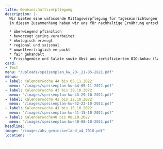 ```yaml
---
title: Gemeinschaftsverpflegung
description: |-
  Wir bieten eine umfassende Mittagsverpflegung für Tageseinrichtungen, Kindergärten, Schulen und Firmen, sowie Seniorenverpflegung an. Hohe Qualitätsstandards sind Voraussetzung für eine optimale Lebensmittelauswahl sowie Speisenplanung und -herstellung. Dabei richten wir uns streng nach den Richtlinien des DGE (Deutschlands Initiative für gesunde Ernährung und mehr Bewegung), um eine gesunde und ausgewogene Ernährung gewährleisten zu können.
  In diesem Zusammenhang haben wir uns für nachhaltige Ernährung entschieden, die u.a. folgende Aspekte beinhaltet:

  * überwiegend pflanzlich
  * bevorzugt gering verarbeitet
  * ökologisch erzeugt
  * regional und saisonal
  * umweltverträglich verpackt
  * fair gehandelt
  * Frischgemüse und Salate sowie Obst aus zertifiziertem BIO-Anbau (laut aktuellem Speisenplan)
card:
- Test
menu: "/uploads/speisenplan_kw_20-_21-05-2021.pdf"
menus:
- label: Kalenderwoche 44 bis 05.11.2022
  menu: "/images/speisenplan-kw-44-05-11-2022.pdf"
- label: Kalenderwoche 43 bis 29.10.2022
  menu: "/images/speisenplan-kw-43-29-10-2022.pdf"
- label: Kalenderwoche 42 bis 22.10.2022
  menu: "/images/speisenplan-kw-42-22-10-2022.pdf"
- label: Kalenderwoche 41 bis 15.10.2022
  menu: "/images/speisenplan-kw-41-15-10-2022.pdf"
- label: Kalenderwoche40 bis 08.10.2022
  menu: "/images/speisenplan-kw-40-08-10-2022.pdf"
headline: ''
image: "/images/ahv_geniesserland_a4_2018.pdf"
location: ''

---
```


